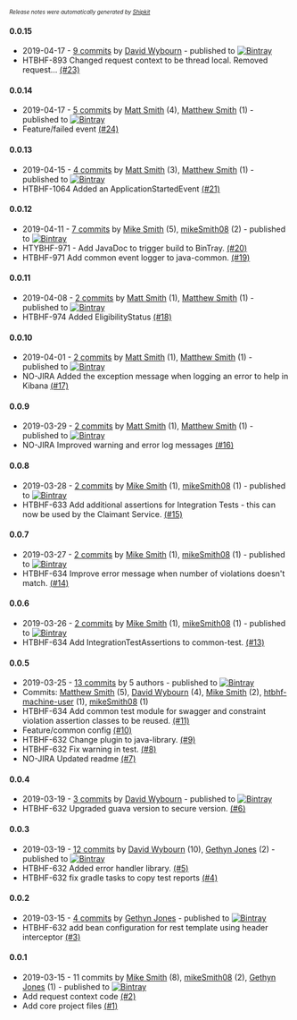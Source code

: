 <sup><sup>*Release notes were automatically generated by [Shipkit](http://shipkit.org/)*</sup></sup>

#### 0.0.15
 - 2019-04-17 - [9 commits](https://github.com/DepartmentOfHealth-htbhf/htbhf-java-common/compare/v0.0.14...v0.0.15) by [David Wybourn](https://github.com/dwybourn) - published to [![Bintray](https://img.shields.io/badge/Bintray-0.0.15-green.svg)](https://bintray.com/departmentofhealth-htbhf/maven/htbhf-java-common/0.0.15)
 - HTBHF-893 Changed request context to be thread local. Removed request… [(#23)](https://github.com/DepartmentOfHealth-htbhf/htbhf-java-common/pull/23)

#### 0.0.14
 - 2019-04-17 - [5 commits](https://github.com/DepartmentOfHealth-htbhf/htbhf-java-common/compare/v0.0.13...v0.0.14) by [Matt Smith](https://github.com/YetAnotherMatt) (4), [Matthew Smith](https://github.com/YetAnotherMatt) (1) - published to [![Bintray](https://img.shields.io/badge/Bintray-0.0.14-green.svg)](https://bintray.com/departmentofhealth-htbhf/maven/htbhf-java-common/0.0.14)
 - Feature/failed event [(#24)](https://github.com/DepartmentOfHealth-htbhf/htbhf-java-common/pull/24)

#### 0.0.13
 - 2019-04-15 - [4 commits](https://github.com/DepartmentOfHealth-htbhf/htbhf-java-common/compare/v0.0.12...v0.0.13) by [Matt Smith](https://github.com/YetAnotherMatt) (3), [Matthew Smith](https://github.com/YetAnotherMatt) (1) - published to [![Bintray](https://img.shields.io/badge/Bintray-0.0.13-green.svg)](https://bintray.com/departmentofhealth-htbhf/maven/htbhf-java-common/0.0.13)
 - HTBHF-1064 Added an ApplicationStartedEvent [(#21)](https://github.com/DepartmentOfHealth-htbhf/htbhf-java-common/pull/21)

#### 0.0.12
 - 2019-04-11 - [7 commits](https://github.com/DepartmentOfHealth-htbhf/htbhf-java-common/compare/v0.0.11...v0.0.12) by [Mike Smith](https://github.com/mikeSmith08) (5), [mikeSmith08](https://github.com/mikeSmith08) (2) - published to [![Bintray](https://img.shields.io/badge/Bintray-0.0.12-green.svg)](https://bintray.com/departmentofhealth-htbhf/maven/htbhf-java-common/0.0.12)
 - HTYBHF-971 - Add JavaDoc to trigger build to BinTray. [(#20)](https://github.com/DepartmentOfHealth-htbhf/htbhf-java-common/pull/20)
 -  HTBHF-971 Add common event logger to java-common. [(#19)](https://github.com/DepartmentOfHealth-htbhf/htbhf-java-common/pull/19)

#### 0.0.11
 - 2019-04-08 - [2 commits](https://github.com/DepartmentOfHealth-htbhf/htbhf-java-common/compare/v0.0.10...v0.0.11) by [Matt Smith](https://github.com/YetAnotherMatt) (1), [Matthew Smith](https://github.com/YetAnotherMatt) (1) - published to [![Bintray](https://img.shields.io/badge/Bintray-0.0.11-green.svg)](https://bintray.com/departmentofhealth-htbhf/maven/htbhf-java-common/0.0.11)
 - HTBHF-974 Added EligibilityStatus [(#18)](https://github.com/DepartmentOfHealth-htbhf/htbhf-java-common/pull/18)

#### 0.0.10
 - 2019-04-01 - [2 commits](https://github.com/DepartmentOfHealth-htbhf/htbhf-java-common/compare/v0.0.9...v0.0.10) by [Matt Smith](https://github.com/YetAnotherMatt) (1), [Matthew Smith](https://github.com/YetAnotherMatt) (1) - published to [![Bintray](https://img.shields.io/badge/Bintray-0.0.10-green.svg)](https://bintray.com/departmentofhealth-htbhf/maven/htbhf-java-common/0.0.10)
 - NO-JIRA Added the exception message when logging an error to help in Kibana [(#17)](https://github.com/DepartmentOfHealth-htbhf/htbhf-java-common/pull/17)

#### 0.0.9
 - 2019-03-29 - [2 commits](https://github.com/DepartmentOfHealth-htbhf/htbhf-java-common/compare/v0.0.8...v0.0.9) by [Matt Smith](https://github.com/YetAnotherMatt) (1), [Matthew Smith](https://github.com/YetAnotherMatt) (1) - published to [![Bintray](https://img.shields.io/badge/Bintray-0.0.9-green.svg)](https://bintray.com/departmentofhealth-htbhf/maven/htbhf-java-common/0.0.9)
 - NO-JIRA Improved warning and error log messages [(#16)](https://github.com/DepartmentOfHealth-htbhf/htbhf-java-common/pull/16)

#### 0.0.8
 - 2019-03-28 - [2 commits](https://github.com/DepartmentOfHealth-htbhf/htbhf-java-common/compare/v0.0.7...v0.0.8) by [Mike Smith](https://github.com/mikeSmith08) (1), [mikeSmith08](https://github.com/mikeSmith08) (1) - published to [![Bintray](https://img.shields.io/badge/Bintray-0.0.8-green.svg)](https://bintray.com/departmentofhealth-htbhf/maven/htbhf-java-common/0.0.8)
 - HTBHF-633 Add additional assertions for Integration Tests - this can now be used by the Claimant Service. [(#15)](https://github.com/DepartmentOfHealth-htbhf/htbhf-java-common/pull/15)

#### 0.0.7
 - 2019-03-27 - [2 commits](https://github.com/DepartmentOfHealth-htbhf/htbhf-java-common/compare/v0.0.6...v0.0.7) by [Mike Smith](https://github.com/mikeSmith08) (1), [mikeSmith08](https://github.com/mikeSmith08) (1) - published to [![Bintray](https://img.shields.io/badge/Bintray-0.0.7-green.svg)](https://bintray.com/departmentofhealth-htbhf/maven/htbhf-java-common/0.0.7)
 - HTBHF-634 Improve error message when number of violations doesn't match. [(#14)](https://github.com/DepartmentOfHealth-htbhf/htbhf-java-common/pull/14)

#### 0.0.6
 - 2019-03-26 - [2 commits](https://github.com/DepartmentOfHealth-htbhf/htbhf-java-common/compare/v0.0.5...v0.0.6) by [Mike Smith](https://github.com/mikeSmith08) (1), [mikeSmith08](https://github.com/mikeSmith08) (1) - published to [![Bintray](https://img.shields.io/badge/Bintray-0.0.6-green.svg)](https://bintray.com/departmentofhealth-htbhf/maven/htbhf-java-common/0.0.6)
 - HTBHF-634 Add IntegrationTestAssertions to common-test. [(#13)](https://github.com/DepartmentOfHealth-htbhf/htbhf-java-common/pull/13)

#### 0.0.5
 - 2019-03-25 - [13 commits](https://github.com/DepartmentOfHealth-htbhf/htbhf-java-common/compare/v0.0.4...v0.0.5) by 5 authors - published to [![Bintray](https://img.shields.io/badge/Bintray-0.0.5-green.svg)](https://bintray.com/departmentofhealth-htbhf/maven/htbhf-java-common/0.0.5)
 - Commits: [Matthew Smith](https://github.com/YetAnotherMatt) (5), [David Wybourn](https://github.com/dwybourn) (4), [Mike Smith](https://github.com/mikeSmith08) (2), [htbhf-machine-user](https://github.com/htbhf-machine-user) (1), [mikeSmith08](https://github.com/mikeSmith08) (1)
 - HTBHF-634 Add common test module for swagger and constraint violation assertion classes to be reused. [(#11)](https://github.com/DepartmentOfHealth-htbhf/htbhf-java-common/pull/11)
 - Feature/common config [(#10)](https://github.com/DepartmentOfHealth-htbhf/htbhf-java-common/pull/10)
 - HTBHF-632 Change plugin to java-library. [(#9)](https://github.com/DepartmentOfHealth-htbhf/htbhf-java-common/pull/9)
 - HTBHF-632 Fix warning in test. [(#8)](https://github.com/DepartmentOfHealth-htbhf/htbhf-java-common/pull/8)
 - NO-JIRA Updated readme [(#7)](https://github.com/DepartmentOfHealth-htbhf/htbhf-java-common/pull/7)

#### 0.0.4
 - 2019-03-19 - [3 commits](https://github.com/DepartmentOfHealth-htbhf/htbhf-java-common/compare/v0.0.3...v0.0.4) by [David Wybourn](https://github.com/dwybourn) - published to [![Bintray](https://img.shields.io/badge/Bintray-0.0.4-green.svg)](https://bintray.com/departmentofhealth-htbhf/maven/htbhf-java-common/0.0.4)
 - HTBHF-632 Upgraded guava version to secure version. [(#6)](https://github.com/DepartmentOfHealth-htbhf/htbhf-java-common/pull/6)

#### 0.0.3
 - 2019-03-19 - [12 commits](https://github.com/DepartmentOfHealth-htbhf/htbhf-java-common/compare/v0.0.2...v0.0.3) by [David Wybourn](https://github.com/dwybourn) (10), [Gethyn Jones](https://github.com/gethyn1) (2) - published to [![Bintray](https://img.shields.io/badge/Bintray-0.0.3-green.svg)](https://bintray.com/departmentofhealth-htbhf/maven/htbhf-java-common/0.0.3)
 - HTBHF-632 Added error handler library. [(#5)](https://github.com/DepartmentOfHealth-htbhf/htbhf-java-common/pull/5)
 - HTBHF-632 fix gradle tasks to copy test reports [(#4)](https://github.com/DepartmentOfHealth-htbhf/htbhf-java-common/pull/4)

#### 0.0.2
 - 2019-03-15 - [4 commits](https://github.com/DepartmentOfHealth-htbhf/htbhf-java-common/compare/v0.0.1...v0.0.2) by [Gethyn Jones](https://github.com/gethyn1) - published to [![Bintray](https://img.shields.io/badge/Bintray-0.0.2-green.svg)](https://bintray.com/departmentofhealth-htbhf/maven/htbhf-java-common/0.0.2)
 - HTBHF-632 add bean configuration for rest template using header interceptor [(#3)](https://github.com/DepartmentOfHealth-htbhf/htbhf-java-common/pull/3)

#### 0.0.1
 - 2019-03-15 - 11 commits by [Mike Smith](https://github.com/mikeSmith08) (8), [mikeSmith08](https://github.com/mikeSmith08) (2), [Gethyn Jones](https://github.com/gethyn1) (1) - published to [![Bintray](https://img.shields.io/badge/Bintray-0.0.1-green.svg)](https://bintray.com/departmentofhealth-htbhf/maven/htbhf-java-common/0.0.1)
 - Add request context code [(#2)](https://github.com/DepartmentOfHealth-htbhf/htbhf-java-common/pull/2)
 - Add core project files [(#1)](https://github.com/DepartmentOfHealth-htbhf/htbhf-java-common/pull/1)

